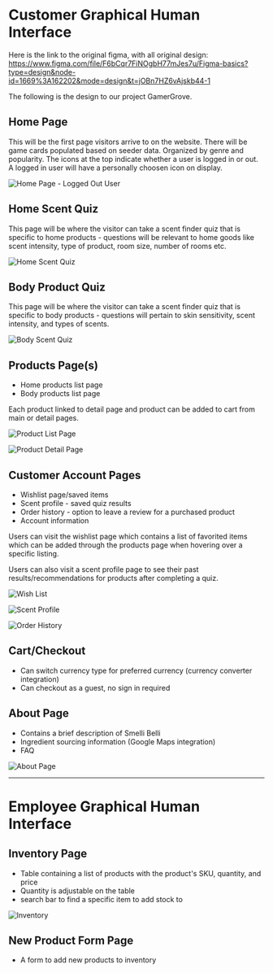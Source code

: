 # Customer Graphical Human Interface

Here is the link to the original figma, with all original design: https://www.figma.com/file/F6bCqr7FiNOgbH77mJes7u/Figma-basics?type=design&node-id=1669%3A162202&mode=design&t=jOBn7HZ6vAjskb44-1

The following is the design to our project GamerGrove.

## Home Page

This will be the first page visitors arrive to on the website.
There will be game cards populated based on seeder data. Organized by genre and popularity. The icons at the top indicate whether a user is logged in or out. A logged in user will have a personally choosen icon on display.

![Home Page - Logged Out User](https://i.postimg.cc/4NwjX7bs/GG-1.png)

## Home Scent Quiz

This page will be where the visitor can take a scent finder quiz that is specific to home products - questions will be relevant to home goods like scent intensity, type of product, room size, number of rooms etc.

![Home Scent Quiz](wireframes/home-scent-quiz.PNG)

## Body Product Quiz

This page will be where the visitor can take a scent finder quiz that is specific to body products - questions will pertain to skin sensitivity, scent intensity, and types of scents.

![Body Scent Quiz](wireframes/body-scent-quiz.PNG)

## Products Page(s)

- Home products list page
- Body products list page

Each product linked to detail page and product can be added to cart from main or detail pages.

![Product List Page](wireframes/products-list-page.PNG)

![Product Detail Page](wireframes/product-detail-page.PNG)

## Customer Account Pages

- Wishlist page/saved items
- Scent profile - saved quiz results
- Order history - option to leave a review for a purchased product
- Account information

Users can visit the wishlist page which contains a list of favorited items which can be added through the products page when hovering over a specific listing.

Users can also visit a scent profile page to see their past results/recommendations for products after completing a quiz.

![Wish List](wireframes/wish-list.PNG)

![Scent Profile](wireframes/scent-profile.PNG)

![Order History](wireframes/order-history.PNG)

## Cart/Checkout

- Can switch currency type for preferred currency (currency converter integration)
- Can checkout as a guest, no sign in required

## About Page

- Contains a brief description of Smelli Belli
- Ingredient sourcing information (Google Maps integration)
- FAQ

![About Page](wireframes/about.PNG)

---

# Employee Graphical Human Interface

## Inventory Page

- Table containing a list of products with the product's SKU, quantity, and price
- Quantity is adjustable on the table
- search bar to find a specific item to add stock to

![Inventory](wireframes/inventory.PNG)

## New Product Form Page

- A form to add new products to inventory

<!-- ## Order Fulfillment

- table of orders with tags to mark status of order
- link to a detail view containing product info, quantity, price, customer info
- (in detail view) button to update completion of order

![Order Fulfillment](wireframes/order-fufillment.PNG) -->
